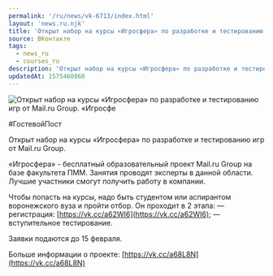```yaml
---
permalink: '/ru/news/vk-6713/index.html'
layout: 'news.ru.njk'
title: 'Открыт набор на курсы «Игросфера» по разработке и тестированию игр от Mail.ru Group'
source: ВКонтакте
tags:
  - news_ru
  - courses_ru
description: 'Открыт набор на курсы «Игросфера» по разработке и тестированию игр от Mail.ru Group'
updatedAt: 1575460860
---
```

![Открыт набор на курсы «Игросфера» по разработке и тестированию игр от Mail.ru Group. «Игросфе](https://sun9-34.userapi.com/impg/c858028/v858028046/110e2e/h0WOz1cCrAg.jpg?size=1280x853&quality=96&sign=ab5c1ffb858efb1ac0a98bcb4a42af74&c_uniq_tag=z58UeChi5oZ0fc9Sl74TRXgPVUEuuC9_MxOrkedE4DE&type=album)

#ГостевойПост

Открыт набор на курсы «Игросфера» по разработке и тестированию игр от Mail.ru Group.

«Игросфера» - бесплатный образовательный проект Mail.ru Group на базе факультета ПММ. Занятия проводят эксперты в данной области. Лучшие участники смогут получить работу в компании.

Чтобы попасть на курсы, надо быть студентом или аспирантом воронежского вуза и пройти отбор. Он проходит в 2 этапа:
— регистрация: [https://vk.cc/a62WI6](https://vk.cc/a62WI6);
— вступительное тестирование.

Заявки подаются до 15 февраля.

Больше информации о проекте: [https://vk.cc/a68L8N](https://vk.cc/a68L8N)
